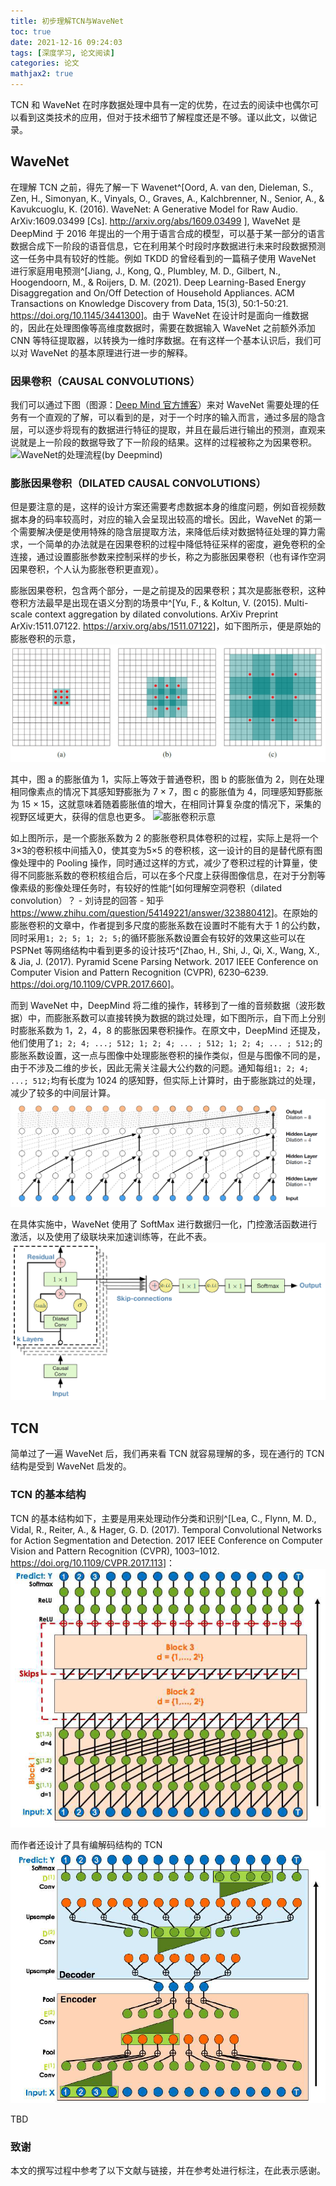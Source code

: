 ```yaml
---
title: 初步理解TCN与WaveNet
toc: true
date: 2021-12-16 09:24:03
tags: [深度学习, 论文阅读]
categories: 论文
mathjax2: true
---
```


TCN 和 WaveNet 在时序数据处理中具有一定的优势，在过去的阅读中也偶尔可以看到这类技术的应用，但对于技术细节了解程度还是不够。谨以此文，以做记录。

<!-- more -->

## WaveNet

在理解 TCN 之前，得先了解一下 Wavenet^[Oord, A. van den, Dieleman, S., Zen, H., Simonyan, K., Vinyals, O., Graves, A., Kalchbrenner, N., Senior, A., & Kavukcuoglu, K. (2016). WaveNet: A Generative Model for Raw Audio. ArXiv:1609.03499 [Cs]. <http://arxiv.org/abs/1609.03499>
], WaveNet 是 DeepMind 于 2016 年提出的一个用于语言合成的模型，可以基于某一部分的语言数据合成下一阶段的语音信息，它在利用某个时段时序数据进行未来时段数据预测这一任务中具有较好的性能。例如 TKDD 的曾经看到的一篇稿子使用 WaveNet 进行家庭用电预测^[Jiang, J., Kong, Q., Plumbley, M. D., Gilbert, N., Hoogendoorn, M., & Roijers, D. M. (2021). Deep Learning-Based Energy Disaggregation and On/Off Detection of Household Appliances. ACM Transactions on Knowledge Discovery from Data, 15(3), 50:1-50:21. <https://doi.org/10.1145/3441300>]。由于 WaveNet 在设计时是面向一维数据的，因此在处理图像等高维度数据时，需要在数据输入 WaveNet 之前额外添加 CNN 等特征提取器，以转换为一维时序数据。在有这样一个基本认识后，我们可以对 WaveNet 的基本原理进行进一步的解释。

### 因果卷积（CAUSAL CONVOLUTIONS）

我们可以通过下图（图源：[Deep Mind 官方博客](https://deepmind.com/blog/article/wavenet-generative-model-raw-audio)）来对 WaveNet 需要处理的任务有一个直观的了解，可以看到的是，对于一个时序的输入而言，通过多层的隐含层，可以逐步将现有的数据进行特征的提取，并且在最后进行输出的预测，直观来说就是上一阶段的数据导致了下一阶段的结果。这样的过程被称之为因果卷积。
![WaveNet的处理流程(by Deepmind)](https://lh3.googleusercontent.com/Zy5xK_i2F8sNH5tFtRa0SjbLp_CU7QwzS2iB5nf2ijIf_OYm-Q5D0SgoW9SmfbDF97tNEF7CmxaL-o6oLC8sGIrJ5HxWNk79dL1r7Rc=w1440-rw-v1)

### 膨胀因果卷积（DILATED CAUSAL CONVOLUTIONS）

但是要注意的是，这样的设计方案还需要考虑数据本身的维度问题，例如音视频数据本身的码率较高时，对应的输入会呈现出较高的增长。因此，WaveNet 的第一个需要解决便是使用特殊的隐含层提取方法，来降低后续对数据特征处理的算力需求，一个简单的办法就是在因果卷积的过程中降低特征采样的密度，避免卷积的全连接，通过设置膨胀参数来控制采样的步长，称之为膨胀因果卷积（也有译作空洞因果卷积，个人认为膨胀卷积更直观）。

膨胀因果卷积，包含两个部分，一是之前提及的因果卷积；其次是膨胀卷积，这种卷积方法最早是出现在语义分割的场景中^[Yu, F., & Koltun, V. (2015). Multi-scale context aggregation by dilated convolutions. ArXiv Preprint ArXiv:1511.07122. <https://arxiv.org/abs/1511.07122>]，如下图所示，便是原始的膨胀卷积的示意，
![膨胀卷积在图像处理中的示意](https://raw.githubusercontent.com/Waynehfut/blog/img/img20211215171533.png)

其中，图 a 的膨胀值为 1，实际上等效于普通卷积，图 b 的膨胀值为 2，则在处理相同像素点的情况下其感知野膨胀为 7 $\times$ 7，图 c 的膨胀值为 4，同理感知野膨胀为 15 $\times$ 15，这就意味着随着膨胀值的增大，在相同计算复杂度的情况下，采集的视野区域更大，获得的信息也更多。
![膨胀卷积示意](https://github.com/vdumoulin/conv_arithmetic/raw/master/gif/dilation.gif)

如上图所示，是一个膨胀系数为 2 的膨胀卷积具体卷积的过程，实际上是将一个 3$\times$3的卷积核中间插入0，使其变为5$\times$5 的卷积核，这一设计的目的是替代原有图像处理中的 Pooling 操作，同时通过这样的方式，减少了卷积过程的计算量，使得不同膨胀系数的卷积核组合后，可以在多个尺度上获得图像信息，在对于分割等像素级的影像处理任务时，有较好的性能^[如何理解空洞卷积（dilated convolution）？ - 刘诗昆的回答 - 知乎
<https://www.zhihu.com/question/54149221/answer/323880412>]。在原始的膨胀卷积的文章中，作者提到多尺度的膨胀系数在设置时不能有大于 1 的公约数，同时采用`1; 2; 5; 1; 2; 5;`的循环膨胀系数设置会有较好的效果这些可以在 PSPNet 等网络结构中看到更多的设计技巧^[Zhao, H., Shi, J., Qi, X., Wang, X., & Jia, J. (2017). Pyramid Scene Parsing Network. 2017 IEEE Conference on Computer Vision and Pattern Recognition (CVPR), 6230–6239. <https://doi.org/10.1109/CVPR.2017.660>]。

而到 WaveNet 中，DeepMind 将二维的操作，转移到了一维的音频数据（波形数据）中，而膨胀系数可以直接转换为数据的跳过处理，如下图所示，自下而上分别时膨胀系数为 1，2，4，8 的膨胀因果卷积操作。在原文中，DeepMind 还提及，他们使用了`1; 2; 4; ...; 512; 1; 2; 4; ... ; 512; 1; 2; 4; ... ; 512;`的膨胀系数设置，这一点与图像中处理膨胀卷积的操作类似，但是与图像不同的是，由于不涉及二维的步长，因此无需关注最大公约数的问题。通知每组`1; 2; 4; ...; 512;`均有长度为 1024 的感知野，但实际上计算时，由于膨胀跳过的处理，减少了较多的中间层计算。
![膨胀因果卷积](https://raw.githubusercontent.com/Waynehfut/blog/img/img20211215170253.png)

在具体实施中，WaveNet 使用了 SoftMax 进行数据归一化，门控激活函数进行激活，以及使用了级联块来加速训练等，在此不表。
![具有级联块的WaveNet基本结构](https://raw.githubusercontent.com/Waynehfut/blog/img/img20211215214242.png)

## TCN

简单过了一遍 WaveNet 后，我们再来看 TCN 就容易理解的多，现在通行的 TCN 结构是受到 WaveNet 启发的。

### TCN 的基本结构

TCN 的基本结构如下，主要是用来处理动作分类和识别^[Lea, C., Flynn, M. D., Vidal, R., Reiter, A., & Hager, G. D. (2017). Temporal Convolutional Networks for Action Segmentation and Detection. 2017 IEEE Conference on Computer Vision and Pattern Recognition (CVPR), 1003–1012. <https://doi.org/10.1109/CVPR.2017.113>]：
![具有膨胀卷积的TCN的基本结构](https://raw.githubusercontent.com/Waynehfut/blog/img/img20211215215530.png)

而作者还设计了具有编解码结构的 TCN
![具有编解码结构的TCN的基本结构](https://raw.githubusercontent.com/Waynehfut/blog/img/img20211215214430.png)

TBD

### 致谢

本文的撰写过程中参考了以下文献与链接，并在参考处进行标注，在此表示感谢。
